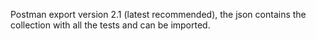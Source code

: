 Postman export version 2.1 (latest recommended), the json contains the collection with all the tests and can be imported.
